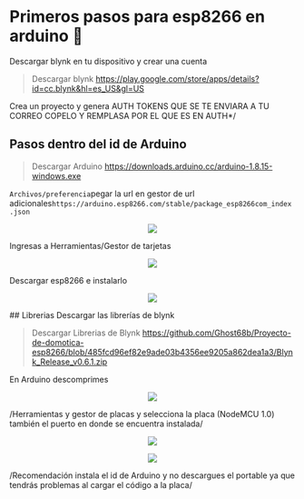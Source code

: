 # Primeros pasos para esp8266 en arduino 🚀

Descargar blynk en tu dispositivo y crear una cuenta
>Descargar blynk https://play.google.com/store/apps/details?id=cc.blynk&hl=es_US&gl=US

Crea un proyecto y genera AUTH TOKENS QUE SE TE ENVIARA A TU CORREO COPELO Y REMPLASA POR EL QUE ES EN AUTH*/

## Pasos dentro del id de Arduino

>Descargar Arduino https://downloads.arduino.cc/arduino-1.8.15-windows.exe

```Archivos/preferencia```pegar la url en gestor de url adicionales```https://arduino.esp8266.com/stable/package_esp8266com_index.json```

<p align="center"><img src="https://github.com/Ghost68b/Proyecto-de-domotica-esp8266/blob/7d35a34348e3bae0d8403c4d7281594489500574/Imagenes/Agregar%20url1.png"/></p> 

Ingresas a Herramientas/Gestor de tarjetas  
<p align="center"><img src="https://github.com/Ghost68b/Proyecto-de-domotica-esp8266/blob/06eb36730d019aa394af7944372bc838de4ba62d/Imagenes/gestordetarjetas.png"/></p>
Descargar esp8266 e instalarlo
<p align="center"><img src="https://github.com/Ghost68b/Proyecto-de-domotica-esp8266/blob/06eb36730d019aa394af7944372bc838de4ba62d/Imagenes/gestordetarjetas2.png"/></p>
## Librerias
Descargar las librerías de blynk

>Descargar Librerias de Blynk https://github.com/Ghost68b/Proyecto-de-domotica-esp8266/blob/485fcd96ef82e9ade03b4356ee9205a862dea1a3/Blynk_Release_v0.6.1.zip

En Arduino descomprimes
<p align="center"><img src="https://github.com/Ghost68b/Proyecto-de-domotica-esp8266/blob/06eb36730d019aa394af7944372bc838de4ba62d/Imagenes/gestordetarjetas2.png"/></p>
/Herramientas y gestor de placas y selecciona la placa (NodeMCU 1.0) también el puerto en donde se encuentra instalada/
<p align="center"><img src="https://github.com/Ghost68b/Proyecto-de-domotica-esp8266/blob/06eb36730d019aa394af7944372bc838de4ba62d/Imagenes/gestordetarjetas2.png"/></p>
<p align="center"><img src="https://github.com/Ghost68b/Proyecto-de-domotica-esp8266/blob/06eb36730d019aa394af7944372bc838de4ba62d/Imagenes/gestordetarjetas2.png"/></p>
/Recomendación instala el id de Arduino y no descargues el portable ya que tendrás problemas al cargar el código a la placa/

